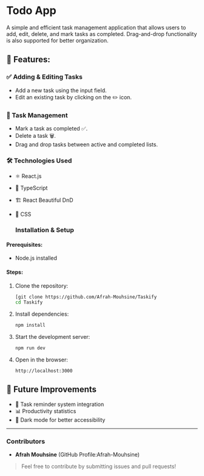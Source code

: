 # Todo App

A simple and efficient task management application that allows users to add, edit, delete, and mark tasks as completed. Drag-and-drop functionality is also supported for better organization.

## 🚀 Features:

### **✅ Adding & Editing Tasks**
  - Add a new task using the input field.
  - Edit an existing task by clicking on the ✏️ icon.

### **📌 Task Management**
  - Mark a task as completed ✅.
  - Delete a task 🗑️.
  - Drag and drop tasks between active and completed lists.

### **🛠️ Technologies Used**
  - ⚛️ React.js
  - 📜 TypeScript
  - 🏗️ React Beautiful DnD
  - 🎨 CSS

    ### Installation & Setup

#### Prerequisites:
- Node.js installed

#### Steps:
1. Clone the repository:
   ```sh
   [git clone https://github.com/Afrah-Mouhsine/Taskify
   cd Taskify
   ```
2. Install dependencies:
   ```sh
   npm install
   ```
3. Start the development server:
   ```sh
   npm run dev
   ```
4. Open in the browser:
   ```
   http://localhost:3000
   ```

## 🎯 Future Improvements
- 📅 Task reminder system integration
- 📊 Productivity statistics
- 🌙 Dark mode for better accessibility


---
### Contributors
- **Afrah Mouhsine** (GitHub Profile:Afrah-Mouhsine)

> Feel free to contribute by submitting issues and pull requests!
